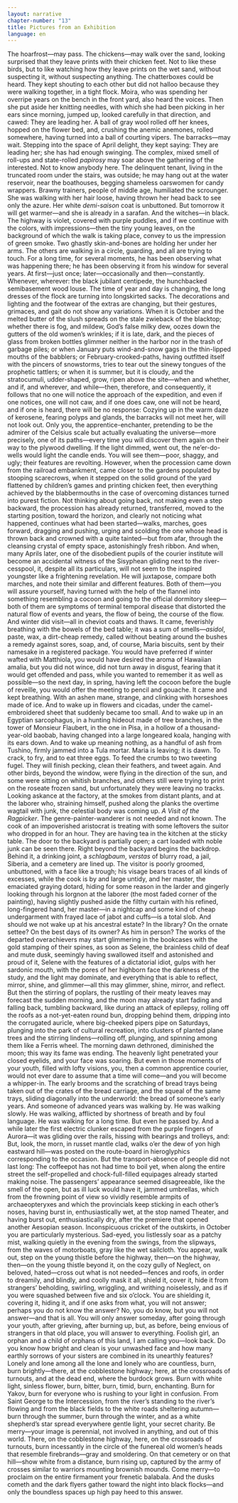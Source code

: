 ```yaml
---
layout: narrative
chapter-number: "13"
title: Pictures from an Exhibition
language: en
---
```


The hoarfrost—may pass. The chickens—may walk 
over the sand, looking surprised that they leave 
prints with their chicken feet. Not to like these birds, 
but to like watching how they leave prints on the wet sand, 
without suspecting it, without suspecting anything. The chatterboxes could be heard. They kept shouting to each other but 
did not halloo because they were walking together, in a tight 
flock. Moira, who was spending her overripe years on the 
bench in the front yard, also heard the voices. Then she put 
aside her knitting needles, with which she had been picking in 
her ears since morning, jumped up, looked carefully in that direction, and cawed: They are leading her. A ball of gray wool 
rolled off her knees, hopped on the flower bed, and, crushing 
the anemic anemones, rolled somewhere, having turned into a 
ball of courting vipers. The barracks—may wait. Stepping into 
the space of April delight, they kept saying: They are leading 
her; she has had enough swinging. The complex, mixed smell 
of roll-ups and state-rolled *papirosy* may soar above the gathering of the interested. Not to know anybody here. The delinquent tenant, living in the truncated room under the stairs, was 
outside; he may hang out at the water reservoir, near the boathouses, begging shameless oarswomen for candy wrappers. 
Brawny trainers, people of middle age, humiliated the 
scrounger. She was walking with her hair loose, having thrown 
her head back to see only the azure. Her white *demi-saison* coat 
is unbuttoned. But tomorrow it will get warmer—and she is 
already in a sarafan. And the witches—in black. The highway is 
violet, covered with purple puddles, and if we continue with 
the colors, with impressions—then the tiny young leaves, on 
the background of which the walk is taking place, convey to 
us the impression of green smoke. Two ghastly skin-and-bones 
are holding her under her arms. The others are walking in a 
circle, guarding, and all are trying to touch. For a long time, for 
several moments, he has been observing what was happening 
there; he has been observing it from his window for several years. 
At first—just once; later—occasionally and then—constantly. 
Whenever, wherever: the black jubilant centipede, the hunchbacked semibasement wood louse. The time of year and day is 
changing, the long dresses of the flock are turning into longskirted sacks. The decorations and lighting and the footwear of 
the extras are changing, but their gestures, grimaces, and gait 
do not show any variations. When it is October and the melted 
butter of the slush spreads on the stale zwieback of the blacktop; whether there is fog, and mildew, God’s false milky dew, 
oozes down the gutters of the old women’s wrinkles; if it is late, 
dark, and the pieces of glass from broken bottles glimmer neither in the harbor nor in the trash of garbage piles; or when 
January puts wind-and-snow gags in the thin-lipped mouths of 
the babblers; or February-crooked-paths, having outfitted 
itself with the pincers of snowstorms, tries to tear out the sinewy tongues of the prophetic tattlers; or when it is summer, 
but it is cloudy, and the stratocumuli, udder-shaped, grow, ripen 
above the site—when and whether, and if, and wherever, and 
while—then, therefore, and consequently, it follows that no 
one will notice the approach of the expedition, and even if one 
notices, one will not caw, and if one does caw, one will not be 
heard, and if one is heard, there will be no response: Cozying 
up in the warm daze of kerosene, fearing polyps and glands, the 
barracks will not meet her, will not look out. Only you, the apprentice-enchanter, pretending to be the admirer of the Celsius scale but actually evaluating the universe—more precisely, 
one of its paths—every time you will discover them again on 
their way to the plywood dwelling. If the light dimmed, went 
out, the ne’er-do-wells would light the candle ends. You will 
see them—poor, shaggy, and ugly; their features are revolting. 
However, when the procession came down from the railroad 
embankment, came closer to the gardens populated by stooping scarecrows, when it stepped on the solid ground of the yard 
flattened by children’s games and printing chicken feet, then 
everything achieved by the blabbermouths in the case of overcoming distances turned into purest fiction. Not thinking 
about going back, not making even a step backward, the procession has already returned, transferred, moved to the starting position, toward the horizon, and clearly not noticing what 
happened, continues what had been started—walks, marches, 
goes forward, dragging and pushing, urging and scolding the 
one whose head is thrown back and crowned with a quite 
tainted—but from afar, through the cleansing crystal of empty 
space, astonishingly fresh ribbon. And when, many Aprils later, 
one of the disobedient pupils of the courier institute will become an accidental witness of the Sisyphean gliding next to 
the river-cesspool, it, despite all its particulars, will not seem to 
the inspired youngster like a frightening revelation. He will 
juxtapose, compare both marches, and note their similar and 
different features. Both of them—you will assure yourself, having turned with the help of the flannel into something resembling a cocoon and going to the official dormitory sleep—both 
of them are symptoms of terminal temporal disease that distorted the natural flow of events and years, the flow of being, 
the course of the flow. And winter did visit—all in cheviot 
coats and thaws. It came, feverishly breathing with the bowels 
of the bed table; it was a sum of smells—*asidol*, paste, wax, a 
dirt-cheap remedy, called without beating around the bushes a 
remedy against sores, soap, and, of course, Maria biscuits, sent 
by their namesake in a registered package. You would have preferred if winter wafted with Matthiola, you would have desired 
the aroma of Hawaiian amalia, but you did not wince, did not 
turn away in disgust, fearing that it would get offended and 
pass, while you wanted to remember it as well as possible—so 
the next day, in spring, having left the cocoon before the bugle 
of reveille, you would offer the meeting to pencil and gouache. 
It came and kept breathing. With an ashen mane, strange, and 
clinking with horseshoes made of ice. And to wake up in flowers 
and cicadas, under the camel-embroidered sheet that suddenly 
became too small. And to wake up in an Egyptian sarcophagus, 
in a hunting hideout made of tree branches, in the tower 
of Monsieur Flaubert, in the one in Pisa, in a hollow of a 
thousand-year-old baobab, having changed into a large longeared koala, hanging with its ears down. And to wake up meaning nothing, as a handful of ash from Tushino, firmly jammed 
into a Tula mortar. Maria is leaving; it is dawn. To crack, to fry, 
and to eat three eggs. To feed the crumbs to two tweeting fugel. 
They will finish pecking, clean their feathers, and tweet again. 
And other birds, beyond the window, were flying in the direction of the sun, and some were sitting on whitish branches, and 
others still were trying to print on the roseate frozen sand, but 
unfortunately they were leaving no tracks. Looking askance at 
the factory, at the smokes from distant plants, and at the laborer who, straining himself, pushed along the planks the overtime wagtail with junk, the celestial body was coming up. *A* 
*Visit of the Ragpicker*. The genre-painter-wanderer is not 
needed and not known. The cook of an impoverished aristocrat is treating with some leftovers the suitor who dropped in 
for an hour. They are having tea in the kitchen at the sticky table. The door to the backyard is partially open; a cart loaded 
with noble junk can be seen there. Right beyond the backyard 
begins the backdrop. Behind it, a drinking joint, a *schlagbaum*, 
*verstas* of blurry road, a jail, Siberia, and a cemetery are lined 
up. The visitor is poorly groomed, unbuttoned, with a face like 
a trough; his visage bears traces of all kinds of excesses, while 
the cook is by and large untidy, and her master, the emaciated 
graying dotard, hiding for some reason in the larder and gingerly looking through his lorgnon at the laborer (the most 
faded corner of the painting), having slightly pushed aside the 
filthy curtain with his refined, long-fingered hand, her master—in a nightcap and some kind of cheap undergarment with 
frayed lace of jabot and cuffs—is a total slob. And should we not 
wake up at his ancestral estate? In the library? On the ornate 
settee? On the best days of its owner? As him in person? The 
works of the departed overachievers may start glimmering in 
the bookcases with the gold stamping of their spines, as soon 
as Selene, the brainless child of deaf and mute dusk, seemingly 
having swallowed itself and astonished and proud of it, Selene 
with the features of a dictatorial idiot, gulps with her sardonic 
mouth, with the pores of her highborn face the darkness of the 
study, and the light may dominate, and everything that is able 
to reflect, mirror, shine, and glimmer—all this may glimmer, 
shine, mirror, and reflect. But then the stirring of poplars, the 
rustling of their meaty leaves may forecast the sudden morning, and the moon may already start fading and falling back, 
tumbling backward, like during an attack of epilepsy, rolling off 
the roofs as a not-yet-eaten round bun, dropping behind them, 
dripping into the corrugated auricle, where big-cheeked pipers 
pipe on Saturdays, plunging into the park of cultural recreation, into clusters of planted plane trees and the stirring 
lindens—rolling off, plunging, and spinning among them like 
a Ferris wheel. The morning dawn dethroned, diminished the 
moon; this way its fame was ending. The heavenly light penetrated your closed eyelids, and your face was soaring. But even 
in those moments of your youth, filled with lofty visions, you, 
then a common apprentice courier, would not ever dare to assume that a time will come—and you will become a whipper-in. 
The early brooms and the scratching of bread trays being taken 
out of the crates of the bread carriage, and the squeal of the 
same trays, sliding diagonally into the underworld: the bread 
of someone’s early years. And someone of advanced years was 
walking by. He was walking slowly. He was walking, afflicted by 
shortness of breath and by foul language. He was walking for a 
long time. But even he passed by. And a while later the first 
electric clunker escaped from the purple fingers of Aurora—it 
was gliding over the rails, hissing with bearings and trolleys, 
and: But, look, the morn, in russet mantle clad, walks o’er the 
dew of yon high eastward hill—was posted on the route-board 
in hieroglyphics corresponding to the occasion. But the transport-absence of people did not last long: The coffeepot has not 
had time to boil yet, when along the entire street the self-propelled and chock-full-filled equipages already started making 
noise. The passengers’ appearance seemed disagreeable, like 
the smell of the open, but as ill luck would have it, jammed 
umbrellas, which from the frowning point of view so vividly 
resemble armpits of archaeopteryxes and which the provincials keep sticking in each other’s noses, having burst in, enthusiastically wet, at the stop named Theater, and having burst 
out, enthusiastically dry, after the premiere that opened another Aesopian season. Inconspicuous cricket of the outskirts, 
in October you are particularly mysterious. Sad-eyed, you listlessly soar as a patchy mist, walking quietly in the evening from 
the swings, from the slipways, from the waves of motorboats, 
gray like the wet sailcloth. You appear, walk out, step on the 
young thistle before the highway, then—on the highway, 
then—on the young thistle beyond it, on the cozy gully of Neglect, on beloved, hated—cross out what is not needed—fences 
and roofs, in order to dreamily, and blindly, and coolly mask it 
all, shield it, cover it, hide it from strangers’ beholding, swirling, 
wriggling, and writhing noiselessly, and as if you were squashed 
between five and six o’clock. You are shielding it, covering it, 
hiding it, and if one asks from what, you will not answer; perhaps you do not know the answer? No, you do know, but you 
will not answer—and that is all. You will only answer someday, 
after going through your youth, after grieving, after burning up, 
but, as before, being envious of strangers in that old place, you 
will answer to everything. Foolish girl, an orphan and a child of 
orphans of this land, I am calling you—look back. Do you 
know how bright and clean is your unwashed face and how 
many earthly sorrows of your sisters are combined in its unearthly features? Lonely and lone among all the lone and lonely 
who are countless, burn, burn brightly—there, at the cobblestone highway; here, at the crossroads of turnouts, and at the 
dead end, where the burdock grows. Burn with white light, sinless flower, burn, bitter, burn, timid, burn, enchanting. Burn for 
Yakov, burn for everyone who is rushing to your light in confusion. From Saint George to the Intercession, from the river’s 
standing to the river’s flowing and from the black fields to the 
white roads sheltering autumn—burn through the summer, 
burn through the winter, and as a white shepherd’s star spread 
everywhere gentle light, your secret charity. Be merry—your 
image is perennial, not involved in anything, and out of this 
world. There, on the cobblestone highway, here, on the crossroads of turnouts, burn incessantly in the circle of the funereal 
old women’s heads that resemble firebrands—gray and smoldering. On that cemetery or on that hill—show white from a 
distance, burn rising up, captured by the army of crosses similar 
to warriors mounting brownish mounds. Come merry—to 
proclaim on the entire firmament your frenetic balabala. And 
the dusks cometh and the dark flyers gather toward the night 
into black flocks—and only the boundless spaces up high pay 
heed to this answer.

